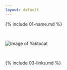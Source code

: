 ```yaml
---
layout: default
---
```


{% include 01-name.md %}

<br>

![Image of Yaktocat](https://octodex.github.com/images/yakocat.png)

<br>

{% include 03-links.md %}

